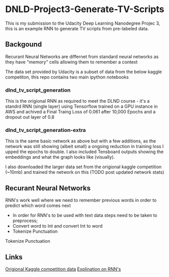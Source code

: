 # DNLD-Project3-Generate-TV-Scripts

This is my submission to the Udacity Deep Learning Nanodegree Projec 3, this is an example RNN to generate TV scripts from pre-labeled data.

## Backgound

Recurant Neural Networks are differnet from standard neural networks as they have "memory" cells allowing them to remember a context

The data set provided by Udacity is a subset of data from the below kaggle competiton, this repo contains two main ipython notebooks

### dlnd_tv_script_generation

This is the origional RNN as required to meet the DLND course - it's a standrd RNN (single layer) using Tensorflow trained on a GPU instance in AWS and achived a Final Traing Loss of 0.061 after 10,000 Epochs and a dropout out layer of 0.8

### dlnd_tv_script_generation-extra

This is the same basic network as above but with a few additions, as the network was still showing (albeit small) a ongoing reduction in training loss I upped the epochs to double. I also included Tensboard outputs showing the embeddings and what the graph looks like (visually).

I also downloaded the larger data set from the origional kaggle competition (~10mb) and trained the network on this (TODO post updated network stats)

## Recurant Neural Networks

RNN's work well where we need to remember previous words in order to predict which word comes next


* In order for RNN's to be used with text data steps need to be taken to preprocess;
* Convert word to Int and convert Int to word
* Tokenize Punctuation


Tokenize Punctuation

## Links

[Origional Kaggle competition data](https://www.kaggle.com/wcukierski/the-simpsons-by-the-data)
[Explination on RNN's](http://colah.github.io/posts/2015-08-Understanding-LSTMs/)